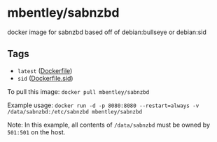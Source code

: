 # mbentley/sabnzbd

docker image for sabnzbd
based off of debian:bullseye or debian:sid

## Tags

* `latest` ([Dockerfile](./Dockerfile))
* `sid` ([Dockerfile.sid](./Dockerfile.sid))

To pull this image:
`docker pull mbentley/sabnzbd`

Example usage:
`docker run -d -p 8080:8080 --restart=always -v /data/sabnzbd:/etc/sabnzbd mbentley/sabnzbd`

Note: In this example, all contents of `/data/sabnzbd` must be owned by `501:501` on the host.
